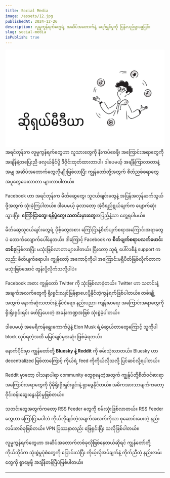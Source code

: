 ```yaml
---
title: Social Media
image: /assets/12.jpg
publishedAt: 2024-12-26
description: လူမှုကွန်ရက်တွေရဲ့ အဆိပ်အတောက်နဲ့ ပျော်ရွှင်မှုကို ပြန်လည်ရှာဖွေခြင်း
slug: social-media
isPublish: true
---
```

![](../../../public/assets/12.jpg)
အရင်တုန်းက လူမှုကွန်ရက်တွေဟာ လူသားတွေကို နီးကပ်စေဖို့၊ အကြောင်းအရာတွေကို အချိန်နဲ့တပြေးညီ ဖလှယ်နိုင်ဖို့ ဒီဇိုင်းထုတ်ထားတာပါ။ ဒါပေမယ့် အချိန်ကြာလာတာနဲ့အမျှ အဆိပ်အတောက်တွေလိုမျိုးဖြစ်လာပြီး ကျွန်တော်တို့အတွက် စိတ်ညစ်စရာတွေ အပူတွေပေးလာတာ များလာပါတယ်။

Facebook ဟာ အရင်တုန်းက မိတ်ဆွေတွေ၊ သူငယ်ချင်းတွေနဲ့ အပြန်အလှန်ဆက်သွယ်ဖို့အတွက် သုံးခဲ့ကြပါတယ်။ ဒါပေမယ့် ခုလာတော့ အဲ့ဒီရည်ရွယ်ချက်က ပျောက်ဆုံးသွားပြီး၊ **ကြော်ငြာတွေ၊ ရန်ပွဲတွေ၊ သတင်းမှားတွေ**အပြည့်နဲ့သာ တွေ့ရပါမယ်။

မိတ်ဆွေသူငယ်ချင်းတွေရဲ့ ပိုစ့်တွေအစား ကြော်ငြာနဲ့စိတ်ပျက်စရာအကြောင်းအရာတွေပဲ တောက်လျောက်ပေါ်နေတယ်။ ဒါကြောင့် Facebook က **စိတ်ပျက်စရာပလက်ဖောင်းတစ်ခု**ဖြစ်လာပြီး မသုံးဖြစ်လာတာများပါတယ်။ ပြီးတော့ သူရဲ့ ပေါ်လစီနဲ့ support ကလည်း စိတ်ပျက်စရာပါ။ ကျွန်တော့် အကောင့်ကိုပါ အကြောင်းမရှိပိတ်ဖြစ်လိုက်တာက မသုံးဖြစ်အောင် တွန်းပို့လိုက်သလို့ပါပဲ။


Facebook အစား ကျွန်တော် Twitter ကို သုံးဖြစ်လာခဲ့တယ်။ Twitter ဟာ သတင်းနဲ့ အချက်အလက်တွေကို ရိုးရှင်းလျင်မြန်စွာပေးပို့နိုင်တဲ့ကွန်ရက်ဖြစ်ပါတယ်။ တစ်ချို့အတွက် နောက်ဆုံးသတင်းနဲ့ နိုင်ငံရေး၊ နည်းပညာ၊ ကျန်းမာရေး အကြောင်းအရာတွေကို ရိုးရိုးရှင်းရှင်း ဖော်ပြပေးတဲ့ အခန်းကဏ္ဍအဖြစ် သုံးစွဲခဲ့ပါတယ်။

ဒါပေမယ့် အမေရိကန်ရွေးကောက်ပွဲနဲ့ Elon Musk ရဲ့မဲဆွယ်တာတွေကြောင့်  သူကိုပါ block လုပ်ရတဲ့အထိ မမြင်ချင်မှအဆုံး ဖြစ်ခဲ့ရတယ်။

နောက်ပိုင်းမှာ ကျွန်တော်တို့ **Bluesky နဲ့ Reddit** ကို စမ်းသုံးလာတယ်။ Bluesky ဟာ decentralized ဖြစ်တာကြောင့် ကိုယ်ရဲ့ feed ကိုကိုယ်လိုသလို့ ပြင်ဆင်လို့ရပါတယ်။ 

Reddit မှာတော့ ဝါသနာပါရာ community တွေစုနေတဲ့အတွက် ကျွန်ုပ်တို့စိတ်ဝင်စားရာ အကြောင်းအရာတွေကို ပိုမိုရိုးရိုးရှင်းရှင်းနဲ့ ရှာဖွေနိုင်တယ်။ အဓိကအားသာချက်ကတော့ ဝိုင်းဝန်းဆွေးနွေးနိုင်မှုဖြစ်တယ်။

သတင်းတွေအတွက်ကတော့ RSS Feeder တွေကို စမ်းသုံးဖြစ်လာတယ်။ RSS Feeder တွေဟာ ကြော်ငြာမပါဘဲ ကိုယ်လိုချင်တဲ့အချက်အလက်ကိုသာ စုဆောင်းပေးတဲ့ နည်းလမ်းတစ်ခုဖြစ်တယ်။ VPN ပြဿနာလည်း ဖြေရှင်းပြီး သလိုဖြစ်ပါတယ်။

လူမှုကွန်ရက်တွေဟာ အဆိပ်အတောက်တစ်ခုလိုဖြစ်နေတယ်ဆိုရင် ကျွန်တော်တို့ကိုယ်တိုင်က သုံးစွဲမှုပုံစံတွေကို ပြောင်းလဲပြီး ကိုယ့်လိုအပ်ချက်နဲ့ ကိုက်ညီတဲ့ နည်းလမ်းတွေကို ရှာဖွေဖို့ အချိန်တန်ပြီပဲဖြစ်ပါတယ်။

---